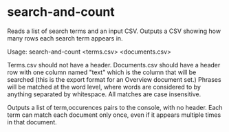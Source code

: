 search-and-count
================

Reads a list of search terms and an input CSV. Outputs a CSV showing how many rows each search term appears in.

Usage: search-and-count <terms.csv> <documents.csv>

Terms.csv should not have a header. Documents.csv should have a header row with one column named "text" which is the column that will be searched (this is the export format for an Overview document set.) Phrases will be matched at the word level, where words are considered to by anything separated by whitespace. All matches are case insensitive.

Outputs a list of term,occurences pairs to the console, with no header. Each term can match each document only once, even if it appears multiple times in that document.

